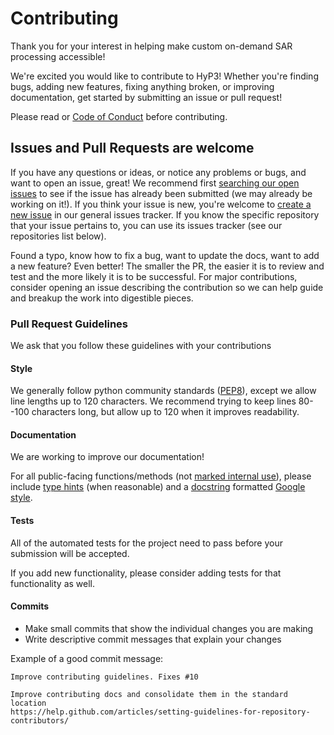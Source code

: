 # Contributing

Thank you for your interest in helping make custom on-demand SAR processing accessible!

We're excited you would like to contribute to HyP3! Whether you're finding bugs, 
adding new features, fixing anything broken, or improving documentation, get 
started by submitting an issue or pull request!

Please read or [Code of Conduct](./CODE_OF_CONDUCT.md) before contributing.

## Issues and Pull Requests are welcome

If you have any questions or ideas, or notice any problems or bugs, and want to open an issue, great!
We recommend first [searching our open issues](https://github.com/issues?q=is%3Aopen+is%3Aissue+org%3AASFHyP3)
to see if the issue has already been submitted (we may already be working on it!). If you think your 
issue is new, you're welcome to [create a new issue](https://github.com/ASFHyP3/ASFHyP3/issues/new) in our
general issues tracker. If you know the specific repository that your issue pertains to, you can use its 
issues tracker (see our repositories list below).

Found a typo, know how to fix a bug, want to update the docs, want to add a new feature? Even better!
The smaller the PR, the easier it is to review and test and the more likely it is to be successful.
For major contributions, consider opening an issue describing the contribution so we can help guide
and breakup the work into digestible pieces.


### Pull Request Guidelines

We ask that you follow these guidelines with your contributions

#### Style

We generally follow python community standards ([PEP8](https://pep8.org/)), except we allow line 
lengths up to 120 characters. We recommend trying to keep lines 80--100 characters long, but allow 
up to 120 when it improves readability.

#### Documentation

We are working to improve our documentation!

For all public-facing functions/methods (not 
[marked internal use](https://www.python.org/dev/peps/pep-0008/#naming-conventions)), 
please include [type hints](https://google.github.io/styleguide/pyguide.html#221-type-annotated-code) 
(when reasonable) and a [docstring](https://www.python.org/dev/peps/pep-0257/) 
formatted [Google style](https://google.github.io/styleguide/pyguide.html#38-comments-and-docstrings).

#### Tests

All of the automated tests for the project need to pass before your submission will be accepted.

If you add new functionality, please consider adding tests for that functionality as well.

#### Commits

* Make small commits that show the individual changes you are making
* Write descriptive commit messages that explain your changes

Example of a good commit message:
    
```
Improve contributing guidelines. Fixes #10

Improve contributing docs and consolidate them in the standard location
https://help.github.com/articles/setting-guidelines-for-repository-contributors/
```
